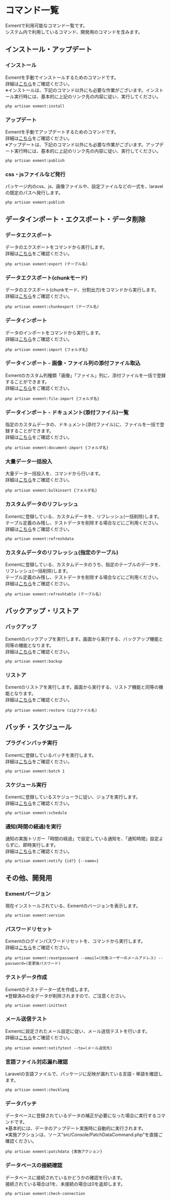 # コマンド一覧
Exmentで利用可能なコマンド一覧です。  
システム内で利用しているコマンド、開発用のコマンドを含みます。

## インストール・アップデート

### インストール

Exmentを手動でインストールするためのコマンドです。  
詳細は[こちら](/ja/quickstart_manual)をご確認ください。   
※インストールは、下記のコマンド以外にも必要な作業がございます。インストール実行時には、基本的に上記のリンク先の内容に従い、実行してください。

```
php artisan exment:install
```

### アップデート
Exmentを手動でアップデートするためのコマンドです。  
詳細は[こちら](/ja/update)をご確認ください。  
※アップデートは、下記のコマンド以外にも必要な作業がございます。アップデート実行時には、基本的に上記のリンク先の内容に従い、実行してください。

```
php artisan exment:publish
```

### css・jsファイルなど発行
パッケージ内のcss、js、画像ファイルや、設定ファイルなどの一式を、laravelの既定のパスへ発行します。

```
php artisan exment:publish
```



## データインポート・エクスポート・データ削除

### データエクスポート
データのエクスポートをコマンドから実行します。  
詳細は[こちら](/ja/data_cmd_import_export#データエクスポート)をご確認ください。

```
php artisan exment:export (テーブル名)
```

### データエクスポート(chunkモード)
データのエクスポート(chunkモード、分割出力)をコマンドから実行します。  
詳細は[こちら](/ja/data_cmd_import_export#export_chunk)をご確認ください。

```
php artisan exment:chunkexport (テーブル名)
```


### データインポート
データのインポートをコマンドから実行します。  
詳細は[こちら](/ja/data_cmd_import_export#データインポート)をご確認ください。

```
php artisan exment:import {フォルダ名}
```


### データインポート - 画像・ファイル列の添付ファイル取込
Exmentのカスタム列種類「画像」「ファイル」列に、添付ファイルを一括で登録することができます。  
詳細は[こちら](/ja/data_cmd_import_export#import_file)をご確認ください。

```
php artisan exment:file-import {フォルダ名}
```


### データインポート - ドキュメント(添付ファイル)一覧
指定のカスタムデータの、ドキュメント(添付ファイル)に、ファイルを一括で登録することができます。  
詳細は[こちら](/ja/data_cmd_import_export#import_document)をご確認ください。

```
php artisan exment:document-import {フォルダ名}
```


### 大量データ一括投入
大量データ一括投入を、コマンドから行います。  
詳細は[こちら](/ja/data_bulk_insert)をご確認ください。

```
php artisan exment:bulkinsert {フォルダ名}
```


### カスタムデータのリフレッシュ
Exmentに登録している、カスタムデータを、リフレッシュ(一括削除)します。  
テーブル定義のみ残し、テストデータを削除する場合などにご利用ください。  
詳細は[こちら](/ja/refresh_data)をご確認ください。

```
php artisan exment:refreshdata
```


### カスタムデータのリフレッシュ(指定のテーブル)
Exmentに登録している、カスタムデータのうち、指定のテーブルのデータを、リフレッシュ(一括削除)します。  
テーブル定義のみ残し、テストデータを削除する場合などにご利用ください。  
詳細は[こちら](/ja/refresh_data)をご確認ください。

```
php artisan exment:refreshtable (テーブル名)
```







## バックアップ・リストア

### バックアップ
Exmentのバックアップを実行します。画面から実行する、バックアップ機能と同等の機能となります。  
詳細は[こちら](/ja/backup#backup_command)をご確認ください。  

```
php artisan exment:backup
```

### リストア
Exmentのリストアを実行します。画面から実行する、リストア機能と同等の機能となります。  
詳細は[こちら](/ja/backup#restore_command)をご確認ください。  

```
php artisan exment:restore (zipファイル名)
```


## バッチ・スケジュール
### プラグインバッチ実行
Exmentに登録しているバッチを実行します。  
詳細は[こちら](/ja/plugin_quickstart_batch)をご確認ください。

```
php artisan exment:batch 1
```


### スケジュール実行
Exmentに登録しているスケジューラに従い、ジョブを実行します。  
詳細は[こちら](/ja/additional_task_schedule)をご確認ください。

```
php artisan exment:schedule
```


### 通知(時間の経過)を実行
通知の実施トリガー「時間の経過」で設定している通知を、「通知時間」設定よらずに、即時実行します。  
詳細は[こちら](/ja/notify)をご確認ください。

```
php artisan exment:notify {id?} {--name=}
```



## その他、開発用

### Exmentバージョン
現在インストールされている、Exmentのバージョンを表示します。

```
php artisan exment:version
```


### パスワードリセット
Exmentのログインパスワードリセットを、コマンドから実行します。  
詳細は[こちら](/ja/login_setting#パスワードリセットコマンド)をご確認ください。

```
php artisan exment:resetpassword --email=(対象ユーザーのメールアドレス) --password=(変更後パスワード)
```


### テストデータ作成
Exmentのテストデータ一式を作成します。  
<span class="red">※登録済みの全データが削除されますので、ご注意ください。</span>

```
php artisan exment:inittest
```


### メール送信テスト
Exmentに設定されたメール設定に従い、メール送信テストを行います。  
詳細は[こちら](/ja/mailsend_setting#コマンドから実行)をご確認ください。

```
php artisan exment:notifytest --to=(メール送信先)
```

### 言語ファイル対応漏れ確認
Laravelの言語ファイルで、パッケージに反映が漏れている言語・単語を確認します。

```
php artisan exment:checklang
```


### データパッチ
データベースに登録されているデータの補正が必要になった場合に実行するコマンドです。  
※基本的には、データのアップデート実施時に自動的に実行されます。  
※実施アクションは、ソース"src/Console/PatchDataCommand.php"を直接ご確認ください。

```
php artisan exment:patchdata {実施アクション}
```



### データベースの接続確認
データベースに接続されているかどうかの確認を行います。  
接続されている場合は1を、未接続の場合は0を返却します。

```
php artisan exment:check-connection
```
